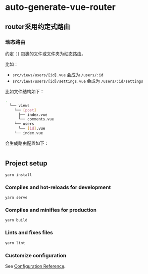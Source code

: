 # auto-generate-vue-router

## router采用约定式路由
### 动态路由
约定 `[]` 包裹的文件或文件夹为动态路由。

比如：

- `src/views/users/[id].vue` 会成为 `/users/:id`
- `src/views/users/[id]/settings.vue` 会成为 `/users/:id/settings`

比如文件结构如下：

```bash
.
  └── views
    └── [post]
      ├── index.vue
      └── comments.vue
    └── users
      └── [id].vue
    └── index.vue
```

会生成路由配置如下：

```javascript

```



## Project setup
```
yarn install
```

### Compiles and hot-reloads for development
```
yarn serve
```

### Compiles and minifies for production
```
yarn build
```

### Lints and fixes files
```
yarn lint
```

### Customize configuration
See [Configuration Reference](https://cli.vuejs.org/config/).

